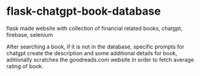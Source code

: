 # flask-chatgpt-book-database
flask made website with collection of financial related books, chatgpt, firebase, selenium

After searching a book, if it is not in the database, specific prompts for chatgpt create the description and some additional details for book, aditionally scratches the goodreads.com website in order to fetch average rating of book.
